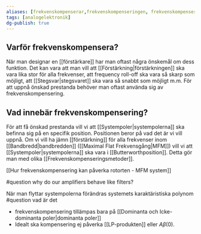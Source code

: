 ```yaml
---
aliases: [frekvenskompenserar,frekvenskompenseringen, frekvenskompensera, frekvenskompenserad, frekvenskompenserade]
tags: [analogelektronik]
dg-publish: true
---
```


## Varför frekvenskompensera?
När man designar en [[förstärkare]] har man oftast några önskemål om dess funktion. Det kan vara att man vill att [[Förstärkning|förstärkningen]] ska vara lika stor för alla frekvenser, att frequency roll-off ska vara så skarp som möjligt, att [[Stegsvar|stegsvaret]] ska vara så snabbt som möjligt m.m. För att uppnå önskad prestanda behöver man oftast använda sig av frekvenskompensering.

## Vad innebär frekvenskompensering?
För att få önskad prestanda vill vi att [[Systempoler|systempolerna]] ska befinna sig på en specifik position. Positionen beror på vad det är vi vill uppnå. Om vi vill ha jämn [[förstärkning]] för alla frekvenser inom [[Bandbredd|bandbredden]] ([[Maximal Flat Frekvensgång|MFM]]) vill vi att [[Systempoler|systempolerna]] ska vara i [[Butterworthposition]]. Detta gör man med olika [[Frekvenskompenseringsmetoder]].

[[Hur frekvenskompensering kan påverka rotorten - MFM system]]



#question why do our amplifiers behave like filters? 

När man flyttar systempolerna förändras systemets karaktäristiska polynom #question vad är det
* frekvenskompensering tillämpas bara på [[Dominanta och Icke-dominanta poler|dominanta poler]]
* Idealt ska kompensering ej påverka [[LP-produkten]] eller $A \beta(0)$.
